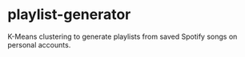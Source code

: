 # playlist-generator
K-Means clustering to generate playlists from saved Spotify songs on personal accounts.
